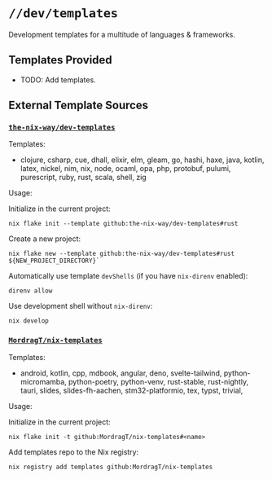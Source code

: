 # `//dev/templates`

Development templates for a multitude of languages & frameworks.

## Templates Provided

- TODO: Add templates.

## External Template Sources

### [`the-nix-way/dev-templates`](https://github.com/the-nix-way/dev-templates)

Templates:

- clojure, csharp, cue, dhall, elixir, elm, gleam, go, hashi, haxe, java,
  kotlin, latex, nickel, nim, nix, node, ocaml, opa, php, protobuf, pulumi,
  purescript, ruby, rust, scala, shell, zig

Usage:

Initialize in the current project:

```(bash)
nix flake init --template github:the-nix-way/dev-templates#rust
```

Create a new project:

```(bash)
nix flake new --template github:the-nix-way/dev-templates#rust ${NEW_PROJECT_DIRECTORY}`
```

Automatically use template `devShells` (if you have `nix-direnv` enabled):

```(bash)
direnv allow
```

Use development shell without `nix-direnv`:

```(bash)
nix develop
```

### [`MordragT/nix-templates`](https://github.com/MordragT/nix-templates)

Templates:

- android, kotlin,
  cpp,
  mdbook,
  angular, deno, svelte-tailwind,
  python-micromamba, python-poetry, python-venv,
  rust-stable, rust-nightly, tauri,
  slides, slides-fh-aachen,
  stm32-platformio,
  tex, typst,
  trivial,

Usage:

Initialize in the current project:

```(bash)
nix flake init -t github:MordragT/nix-templates#<name>
```

Add templates repo to the Nix registry:

```(bash)
nix registry add templates github:MordragT/nix-templates
```
